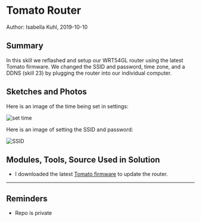 #  Tomato Router

Author: Isabella Kuhl, 2019-10-10

## Summary
In this skill we reflashed and setup our WRT54GL router using the latest Tomato firmware. We changed the SSID and password, time zone, and a DDNS (skill 23) by plugging the router into our individual computer.

## Sketches and Photos

Here is an image of the time being set in settings:

![set time](https://github.com/BU-EC444/Kuhl-Isabella/blob/master/skills/cluster-3-wearable/22-router/images/setTime.png)

Here is an image of setting the SSID and password:

![SSID](https://github.com/BU-EC444/Kuhl-Isabella/blob/master/skills/cluster-3-wearable/22-router/images/SSID.png)

## Modules, Tools, Source Used in Solution

* I downloaded the latest [Tomato firmware](http://www.polarcloud.com/tomato) to update the router.

-----

## Reminders
- Repo is private
